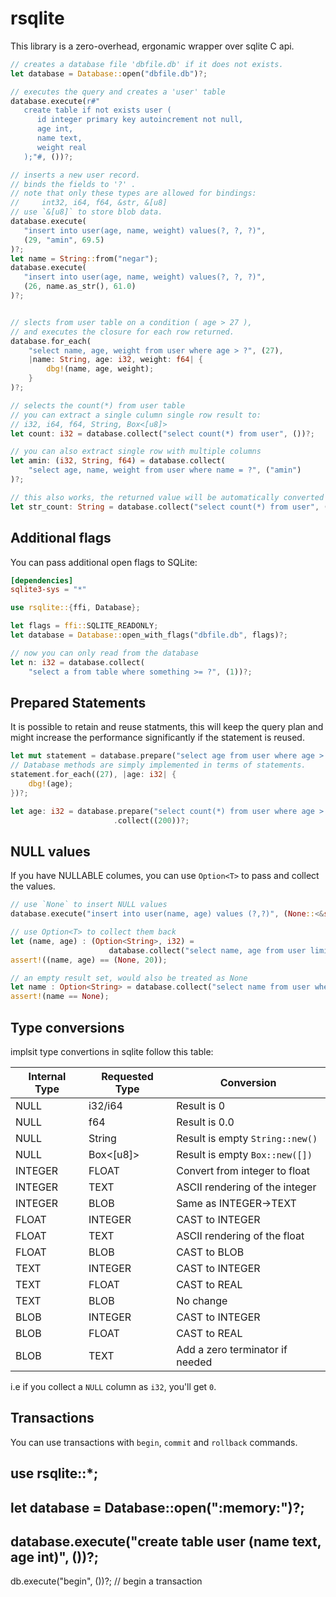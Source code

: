 # rsqlite

This library is a zero-overhead, ergonamic wrapper over sqlite C api.

```rust
// creates a database file 'dbfile.db' if it does not exists.
let database = Database::open("dbfile.db")?;

// executes the query and creates a 'user' table
database.execute(r#"
   create table if not exists user (
      id integer primary key autoincrement not null,
      age int,
      name text,
      weight real
   );"#, ())?;

// inserts a new user record.
// binds the fields to '?' .
// note that only these types are allowed for bindings:
//     int32, i64, f64, &str, &[u8]
// use `&[u8]` to store blob data.
database.execute(
   "insert into user(age, name, weight) values(?, ?, ?)",
   (29, "amin", 69.5)
)?;
let name = String::from("negar");
database.execute(
   "insert into user(age, name, weight) values(?, ?, ?)",
   (26, name.as_str(), 61.0)
)?;


// slects from user table on a condition ( age > 27 ),
// and executes the closure for each row returned.
database.for_each(
    "select name, age, weight from user where age > ?", (27),
    |name: String, age: i32, weight: f64| {
        dbg!(name, age, weight);
    }
)?;

// selects the count(*) from user table
// you can extract a single culumn single row result to:
// i32, i64, f64, String, Box<[u8]>
let count: i32 = database.collect("select count(*) from user", ())?;

// you can also extract single row with multiple columns
let amin: (i32, String, f64) = database.collect(
    "select age, name, weight from user where name = ?", ("amin")
)?;

// this also works, the returned value will be automatically converted to String
let str_count: String = database.collect("select count(*) from user", ())?;

```

## Additional flags

You can pass additional open flags to SQLite:

```toml
[dependencies]
sqlite3-sys = "*"
```
```rust
use rsqlite::{ffi, Database};

let flags = ffi::SQLITE_READONLY;
let database = Database::open_with_flags("dbfile.db", flags)?;

// now you can only read from the database
let n: i32 = database.collect(
    "select a from table where something >= ?", (1))?;
```

## Prepared Statements

It is possible to retain and reuse statments, this will keep the query plan and might
increase the performance significantly if the statement is reused.
```rust
let mut statement = database.prepare("select age from user where age > ?")?;
// Database methods are simply implemented in terms of statements.
statement.for_each((27), |age: i32| {
    dbg!(age);
})?;

let age: i32 = database.prepare("select count(*) from user where age > ? limit 1")?
                       .collect((200))?;
```
## NULL values
If you have NULLABLE columes, you can use `Option<T>` to pass and collect the values.
```rust
// use `None` to insert NULL values
database.execute("insert into user(name, age) values (?,?)", (None::<&str>, 20))?;

// use Option<T> to collect them back
let (name, age) : (Option<String>, i32) =
                      database.collect("select name, age from user limit 1", ())?;
assert!((name, age) == (None, 20));

// an empty result set, would also be treated as None
let name : Option<String> = database.collect("select name from user where age = ?", (200))?;
assert!(name == None);
```
## Type conversions

implsit type convertions in sqlite follow this table:

|Internal Type|Requested Type|Conversion
|-------------|--------------|----------
|NULL         |i32/i64 	     |Result is 0
|NULL         |f64   	     |Result is 0.0
|NULL         |String        |Result is empty `String::new()`
|NULL         |Box<[u8]>     |Result is empty `Box::new([])`
|INTEGER      |FLOAT 	     |Convert from integer to float
|INTEGER      |TEXT 	     |ASCII rendering of the integer
|INTEGER      |BLOB 	     |Same as INTEGER->TEXT
|FLOAT        |INTEGER 	     |CAST to INTEGER
|FLOAT        |TEXT 	     |ASCII rendering of the float
|FLOAT        |BLOB 	     |CAST to BLOB
|TEXT         |INTEGER 	     |CAST to INTEGER
|TEXT         |FLOAT 	     |CAST to REAL
|TEXT         |BLOB 	     |No change
|BLOB         |INTEGER 	     |CAST to INTEGER
|BLOB         |FLOAT 	     |CAST to REAL
|BLOB         |TEXT 	     |Add a zero terminator if needed

i.e if you collect a `NULL` column as `i32`, you'll get `0`.

## Transactions
You can use transactions with `begin`, `commit` and `rollback` commands.
## use rsqlite::*;
## let database = Database::open(":memory:")?;
## database.execute("create table user (name text, age int)", ())?;

db.execute("begin", ())?; // begin a transaction
```rust
